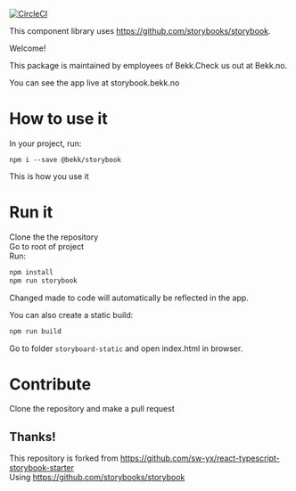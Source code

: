 [![CircleCI](https://circleci.com/gh/bekk/komponent-bibliotek/tree/master.svg?style=svg)](https://circleci.com/gh/bekk/komponent-bibliotek/tree/master)

This component library uses https://github.com/storybooks/storybook.


Welcome!

This package is maintained by employees of Bekk.Check us out at Bekk.no.

You can see the app live at storybook.bekk.no


# How to use it

In your project, run:

```
npm i --save @bekk/storybook
```

This is how you use it

# Run it

Clone the the repository    
Go to root of project    
Run:

```bash
npm install
npm run storybook
```

Changed made to code will automatically be reflected in the app.


You can also create a static build:

```bash
npm run build
```

Go to folder `storyboard-static` and open index.html in browser.        

# Contribute

Clone the repository and make a pull request


## Thanks!

This repository is forked from https://github.com/sw-yx/react-typescript-storybook-starter    
Using https://github.com/storybooks/storybook     